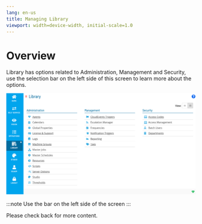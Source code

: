 ```yaml
---
lang: en-us
title: Managing Library
viewport: width=device-width, initial-scale=1.0
---
```


# Overview

Library has options related to Administration, Management and Security, use the selection bar on the left side of this screen to learn more about the options.

![Managing Library](../../../../Resources/Images/SM/Library/ManagingLibrary/ManagingLibrary.png "Threshold Grid")

:::note
Use the bar on the left side of the screen
:::

Please check back for more content.
